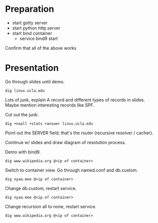 Preparation
===

* start gotty server
* start python http.server
* start bind container
  * service bind9 start

Confirm that all of the above works

Presentation
===

Go through slides until demo.

    dig linux.ucla.edu

Lots of junk, explain A record and different types of records in slides. Maybe
mention interesting records like SPF.

Cut out the junk:

    dig +noall +stats +answer linux.ucla.edu

Point out the SERVER field; that's the router (recursive resolver / cacher).

Continue w/ slides and draw diagram of resolution process.

Demo with bind9.

    dig www.wikipedia.org @<ip of container>

Switch to container view. Go through named.conf and db.custom.

    dig nyaa.moe @<ip of container>

Change db.custom, restart service.

    dig nyaa.moe @<ip of container>

Change recursion all to none, restart service.

    dig www.wikipedia.org @<ip of container>
